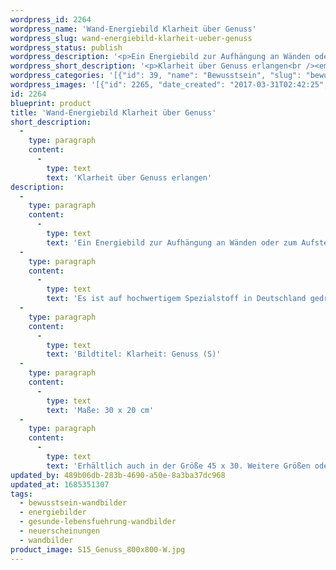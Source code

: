 ```yaml
---
wordpress_id: 2264
wordpress_name: 'Wand-Energiebild Klarheit über Genuss'
wordpress_slug: wand-energiebild-klarheit-ueber-genuss
wordpress_status: publish
wordpress_description: '<p>Ein Energiebild zur Aufhängung an Wänden oder zum Aufstellen im Raum mit einem aktivierbaren Schwingungsfeld zu: Klarheit - Genuss: Gewinnung von Klarheit ganz allgemein und speziell von Klarheit über das Phänomen Genuss. Zum Beispiel: Was ist Genuss, welche Wirkungen hat Genuss auf mich, was bedeutet wahrhaftig genießen für mich und für andere.</p><p>Es ist auf hochwertigem Spezialstoff in Deutschland gedruckt und sorgfältig in Handarbeit auf Holzkeilrahmen aufgezogen. Laut Herstellerangaben ist der farbintensive Druck 70 Jahre lichtecht, waschbar und in einem umweltorientierten Verfahren hergestellt. Der Oberstoff ist mit einer Spezialbeschichtung unterfüttert, so dass, bei Aufhängung an der Wand, der rückseitige Holzrahmen auch bei hellen Farben unsichtbar ist.</p><p>Bildtitel: Klarheit: Genuss (S)</p><p>Maße: 30 x 20 cm</p><p>Erhältlich auch in der Größe 45 x 30. Weitere Größen oder andere Seitenverhältnisse, sind bis 200 cm individuell für Sie innerhalb weniger Tage herstellbar. Bitte kontaktieren Sie uns hierfür unter <a href="mailto:info@elvedenverlag.de">info@elvedenverlag.de</a>.</p><p><a href="https://my.feenbaum.de/anwendung-energie-wandbilder/">Anwendungshinweise</a>      <a href="https://my.feenbaum.de/produktinformation-wandbilder/">Produktinformationen</a></p>'
wordpress_short_description: '<p>Klarheit über Genuss erlangen<br /><em>Hinweis: Das Wasserzeichen „Elveden Verlag Energiebild“ wird nicht mit gedruckt</em></p>'
wordpress_categories: '[{"id": 39, "name": "Bewusstsein", "slug": "bewusstsein-wandbilder"}, {"id": 22, "name": "Energiebilder", "slug": "energiebilder"}, {"id": 41, "name": "Gesunde Lebensf\u00fchrung", "slug": "gesunde-lebensfuehrung-wandbilder"}, {"id": 66, "name": "Neuerscheinungen", "slug": "neuerscheinungen"}, {"id": 24, "name": "Wandbilder", "slug": "wandbilder"}]'
wordpress_images: '[{"id": 2265, "date_created": "2017-03-31T02:42:25", "date_created_gmt": "2017-03-30T22:42:25", "date_modified": "2017-03-31T02:42:25", "date_modified_gmt": "2017-03-30T22:42:25", "src": "https://my.feenbaum.de/wp-content/uploads/2017/03/S15_Genuss_800x800-W.jpg", "name": "S15_Genuss_800x800-W", "alt": ""}]'
id: 2264
blueprint: product
title: 'Wand-Energiebild Klarheit über Genuss'
short_description:
  -
    type: paragraph
    content:
      -
        type: text
        text: 'Klarheit über Genuss erlangen'
description:
  -
    type: paragraph
    content:
      -
        type: text
        text: 'Ein Energiebild zur Aufhängung an Wänden oder zum Aufstellen im Raum mit einem aktivierbaren Schwingungsfeld zu: Klarheit - Genuss: Gewinnung von Klarheit ganz allgemein und speziell von Klarheit über das Phänomen Genuss. Zum Beispiel: Was ist Genuss, welche Wirkungen hat Genuss auf mich, was bedeutet wahrhaftig genießen für mich und für andere.'
  -
    type: paragraph
    content:
      -
        type: text
        text: 'Es ist auf hochwertigem Spezialstoff in Deutschland gedruckt und sorgfältig in Handarbeit auf Holzkeilrahmen aufgezogen. Laut Herstellerangaben ist der farbintensive Druck 70 Jahre lichtecht, waschbar und in einem umweltorientierten Verfahren hergestellt. Der Oberstoff ist mit einer Spezialbeschichtung unterfüttert, so dass, bei Aufhängung an der Wand, der rückseitige Holzrahmen auch bei hellen Farben unsichtbar ist.'
  -
    type: paragraph
    content:
      -
        type: text
        text: 'Bildtitel: Klarheit: Genuss (S)'
  -
    type: paragraph
    content:
      -
        type: text
        text: 'Maße: 30 x 20 cm'
  -
    type: paragraph
    content:
      -
        type: text
        text: 'Erhältlich auch in der Größe 45 x 30. Weitere Größen oder andere Seitenverhältnisse, sind bis 200 cm individuell für Sie innerhalb weniger Tage herstellbar. Bitte kontaktieren Sie uns hierfür unter info@elvedenverlag.de.'
updated_by: 489b06db-283b-4690-a50e-8a3ba37dc968
updated_at: 1685351307
tags:
  - bewusstsein-wandbilder
  - energiebilder
  - gesunde-lebensfuehrung-wandbilder
  - neuerscheinungen
  - wandbilder
product_image: S15_Genuss_800x800-W.jpg
---
```

